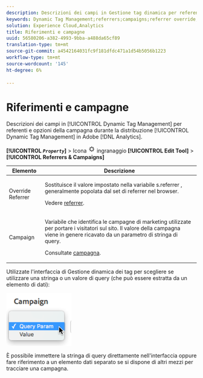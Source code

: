 ```yaml
---
description: Descrizioni dei campi in Gestione tag dinamica per referenti e opzioni delle campagne durante la distribuzione di Gestione tag dinamica in  Adobe Analytics.
keywords: Dynamic Tag Management;referrers;campaigns;referrer override;campaign variable;query param
solution: Experience Cloud,Analytics
title: Riferimenti e campagne
uuid: 56580206-a382-4993-9bba-a488da65cf89
translation-type: tm+mt
source-git-commit: a4542164031fc9f181dfdc471a1d54b5056b1223
workflow-type: tm+mt
source-wordcount: '145'
ht-degree: 6%

---
```



# Riferimenti e campagne

Descrizioni dei campi in [!UICONTROL Dynamic Tag Management] per referenti e opzioni della campagna durante la distribuzione [!UICONTROL Dynamic Tag Management] in  Adobe [!DNL Analytics].

**[!UICONTROL  *`Property`*]** > Icona ![](assets/settings_gear.png) ingranaggio **[!UICONTROL Edit Tool]** > **[!UICONTROL Referrers & Campaigns]**

<table id="table_09AE3BFF0F12442F9C19CD96451F93E4">
 <thead>
  <tr>
   <th colname="col1" class="entry"> Elemento </th>
   <th colname="col2" class="entry"> Descrizione </th>
  </tr>
 </thead>
 <tbody>
  <tr>
   <td colname="col1"> Override Referrer </td>
   <td colname="col2"> <p>Sostituisce il valore impostato nella variabile <span class="varname"> s.referrer</span> , generalmente popolata dal set di referrer nel browser. </p> <p>Vedere <a href="../../../vars/page-vars/referrer.md">referrer</a>. </p> </td>
  </tr>
  <tr>
   <td colname="col1"> Campaign </td>
   <td colname="col2"> <p>Variabile che identifica le campagne di marketing utilizzate per portare i visitatori sul sito. Il valore della campagna viene in genere ricavato da un parametro di stringa di query. </p> <p>Consultate <a href="../../../vars/page-vars/campaign.md">campagna</a>. </p> </td>
  </tr>
 </tbody>
</table>

Utilizzate l&#39;interfaccia di Gestione dinamica dei tag per scegliere se utilizzare una stringa o un valore di query (che può essere estratta da un elemento di dati):

![Parametro query](assets/dtm-queryparam.png)

È possibile immettere la stringa di query direttamente nell&#39;interfaccia oppure fare riferimento a un elemento dati separato se si dispone di altri mezzi per tracciare una campagna.
